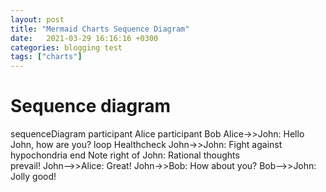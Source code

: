 ```yaml
---
layout: post
title: "Mermaid Charts Sequence Diagram"
date:   2021-03-29 16:16:16 +0300
categories: blogging test
tags: ["charts"]
---
```


# Sequence diagram

<div class="mermaid">
sequenceDiagram
    participant Alice
    participant Bob
    Alice->>John: Hello John, how are you?
    loop Healthcheck
        John->>John: Fight against hypochondria
    end
    Note right of John: Rational thoughts <br/>prevail!
    John-->>Alice: Great!
    John->>Bob: How about you?
    Bob-->>John: Jolly good!
</div>
